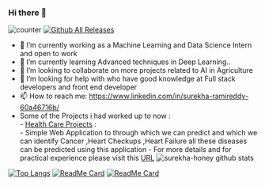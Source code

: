 ### Hi there 👋

![counter](https://komarev.com/ghpvc/?username=surekha-honey&color=orange)
[![Github All Releases](https://img.shields.io/github/downloads/atom/atom/total.svg)]()


- 🔭 I’m currently working as a Machine Learning and Data Science Intern and open to work 
- 🌱 I’m currently learning Advanced techniques in Deep Learning..
- 👯 I’m looking to collaborate on more projects related to AI in Agriculture
- 🤔 I’m looking for help with who have good knowledge at Full stack developers and front end developer
- 📫 How to reach me: https://www.linkedin.com/in/surekha-ramireddy-60a46716b/
- Some of the Projects i had worked up to now :<br>
      - [Health Care Projects](https://heartdiseasesprediction.herokuapp.com/) :<br>
          - Simple Web Application to through which we can predict and which we can identify Cancer ,Heart Checkups ,Heart Failure all these diseases can be predicted using this application 
          - For more details and for practical experience please visit this [URL](https://heartdiseasesprediction.herokuapp.com/)
      ![surekha-honey github stats](https://github-readme-stats.vercel.app/api?username=Surekha-honey&show_icons=true&hide_border=true)
      
 [![Top Langs](https://github-readme-stats.vercel.app/api/top-langs/?username=Surekha-honey)](https://github.com/Surekha-honey/github-readme-stats)
[![ReadMe Card](https://github-readme-stats.vercel.app/api/pin/?username=Surekha-honey&repo=Time-series-Forecasts)](https://github.com/Surekha-honey/Time-series-Forecasts)
[![ReadMe Card](https://github-readme-stats.vercel.app/api/pin/?username=Surekha-honey&repo=Restraunt-Food-Cost-Prediction)](https://github.com/Surekha-honey/Restraunt-food-cost-prediction)
